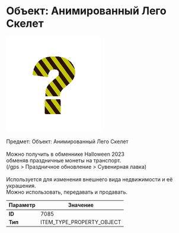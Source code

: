 # Объект: Анимированный Лего Скелет

![Item Image](../img/7085.webp?raw=true)

Предмет: Объект: Анимированный Лего Скелет<br><br>Можно получить в обменнике Halloween 2023<br>обменяв праздничные монеты на транспорт.<br>(/gps > Праздничное обновление > Сувенирная лавка)<br><br>Используется для изменения внешнего вида недвижимости и её украшения.<br>Можно использовать, передавать и продавать.


| Параметр | Значение |
|----------|----------|
| **ID** | 7085 |
| **Тип** | ITEM_TYPE_PROPERTY_OBJECT |

